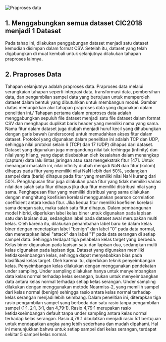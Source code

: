![Praproses data](https://github.com/fando-tek/Hybrid-learning-IDS/assets/81504312/c1dd3547-4d5e-4cb4-a8d4-6fac1d6f9821)
## 1. Menggabungkan semua dataset CIC2018 menjadi 1 Dataset
Pada tahap ini, dilakukan penggabungan dataset menjadi satu dataset kemudian disimpan dalam format CSV. Setelah itu, dataset yang telah digabungkan di muat kembali untuk selanjutnya dilakukan tahapan praproses lainnya.
## 2. Praproses Data
Tahapan selanjutnya adalah praproses data. Praproses data melalui serangkaian tahapan seperti integrasi data, transformasi data, pembersihan data, dan pengambilan sampel data yang bertujuan untuk memperoleh dataset dalam bentuk yang dibutuhkan untuk membangun model. Gambar diatas menunjukkan alur tahapan praproses data yang digunakan dalam penelitian ini./
Tahapan pertama dalam praproses data adalah menggabungkan sepuluh file dataset menjadi satu file dataset dalam format CSV dan menghapus duplikat baris header yang memiliki nama yang sama. Nama fitur dalam dataset juga diubah menjadi huruf kecil yang dihubungkan dengan garis bawah (underscore) untuk memudahkan akses fitur dalam dataset. Protokol yang digunakan dalam penelitian ini adalah TCP dan UDP, sehingga nilai protokol selain 6 (TCP) dan 17 (UDP) dihapus dari dataset. Dataset yang digunakan juga mengandung nilai tak terhingga (infinity) dan nilai yang hilang, yang dapat disebabkan oleh kesalahan dalam menangkap (capture) data lalu lintas jaringan atau saat mengekstrak fitur [47]. Untuk menangani masalah ini, nilai infinity diubah menjadi NaN dan fitur (kolom) dihapus pada fitur yang memiliki nilai NaN lebih dari 50%, sedangkan sampel data (baris) dihapus pada fitur yang memiliki nilai NaN kurang dari 50%. Penghapusan fitur juga dilakukan pada fitur yang tidak memiliki variasi nilai dan salah satu fitur dihapus jika dua fitur memiliki distribusi nilai yang sama. Penghapusan fitur yang memiliki distribusi yang sama dilakukan dengan menghitung koefisien korelasi menggunakan pearson correlation coefficient antara kedua fitur. Jika kedua fitur memiliki koefisien korelasi sama dengan satu, maka salah satu fitur dihapus. Dalam pembangunan model hibrid, diperlukan label kelas biner untuk digunakan pada lapisan satu dan lapisan dua, sedangkan label pada dataset awal merupakan multi kelas. Oleh karena itu, dilakukan penambahan label baru ke dalam kelas biner dengan menetapkan label "benign" dan label "0" pada data normal, dan menetapkan label "attack" dan label "1" pada data serangan di setiap sampel data. Sehingga terdapat tiga pelabelan kelas target yang berbeda. Kelas biner digunakan pada lapisan satu dan lapisan dua, sedangkan multi kelas digunakan pada lapisan tiga. Dataset yang digunakan memiliki ketidakseimbangan kelas, sehingga dapat menyebabkan bias pada klasifikasi kelas target. Oleh karena itu, diperlukan teknik penyeimbangan kelas. Penyeimbangan kelas dilakukan dengan menggunakan pendekatan under sampling. Under sampling dilakukan hanya untuk menyeimbangkan data kelas normal terhadap kelas serangan, bukan untuk menyeimbangkan data antara kelas normal terhadap setiap kelas serangan. Under sampling dilakukan dengan menggunakan metode Nearmiss-2, yang memilih sampel dari kelas normal (benign) sehingga rasio antara kelas normal terhadap kelas serangan menjadi lebih seimbang. Dalam penelitian ini, diterapkan tiga rasio pengambilan sampel yang berbeda dan satu rasio tanpa pengambilan sampel (1:1, 2:1, 3:1, dan 4,79:1). Rasio 4,79:1 merupakan rasio ketidakseimbangan default tanpa under sampling antara kelas normal terhadap kelas serangan. Rasio 4,79:1 dibulatkan menjadi rasio 5:1 bertujuan untuk mendapatkan angka yang lebih sederhana dan mudah dipahami. Hal ini menunjukkan bahwa untuk setiap sampel dari kelas serangan, terdapat sekitar 5 sampel kelas normal.
